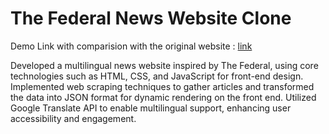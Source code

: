 # The Federal News Website Clone

Demo Link with comparision with the original website : [link](https://drive.google.com/file/d/1BUlKvhCzubuaeRY0vrmaqZvTjKCjLyZ7/view?usp=sharing)

Developed a multilingual news website inspired by The Federal, using core technologies such as HTML, CSS, and JavaScript for front-end design. Implemented web scraping techniques to gather articles and transformed the data into JSON format for dynamic rendering on the front end. Utilized Google Translate API to enable multilingual support, enhancing user accessibility and engagement.
